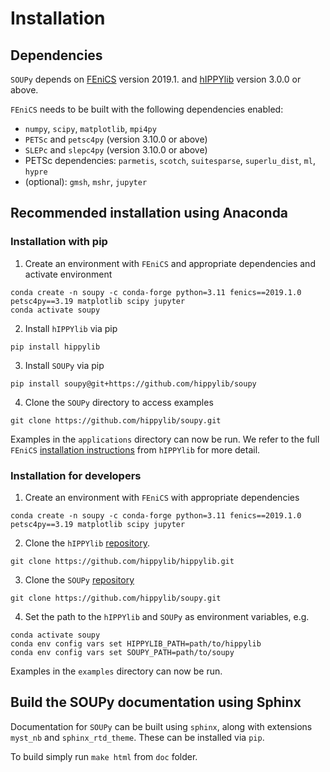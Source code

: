# Installation 

## Dependencies
`SOUPy` depends on [FEniCS](http://fenicsproject.org/) version 2019.1. and [hIPPYlib](https://hippylib.github.io/) version 3.0.0 or above.

`FEniCS` needs to be built with the following dependencies enabled:

 - `numpy`, `scipy`, `matplotlib`, `mpi4py`
 - `PETSc` and `petsc4py` (version 3.10.0 or above)
 - `SLEPc` and `slepc4py` (version 3.10.0 or above)
 - PETSc dependencies: `parmetis`, `scotch`, `suitesparse`, `superlu_dist`, `ml`, `hypre`
 - (optional): `gmsh`, `mshr`, `jupyter`

## Recommended installation using Anaconda 
### Installation with pip 
1. Create an environment with `FEniCS` and appropriate dependencies and activate environment
```
conda create -n soupy -c conda-forge python=3.11 fenics==2019.1.0 petsc4py==3.19 matplotlib scipy jupyter
conda activate soupy
```

2. Install `hIPPYlib` via pip
```
pip install hippylib
```

3. Install `SOUPy` via pip 
```
pip install soupy@git+https://github.com/hippylib/soupy
```

4. Clone the `SOUPy` directory to access examples 
```
git clone https://github.com/hippylib/soupy.git
```

Examples in the `applications` directory can now be run. We refer to the full `FEniCS` [installation instructions](https://hippylib.readthedocs.io/en/3.0.0/installation.html) from `hIPPYlib` for more detail. 

### Installation for developers 
1. Create an environment with `FEniCS` with appropriate dependencies
```
conda create -n soupy -c conda-forge python=3.11 fenics==2019.1.0 petsc4py==3.19 matplotlib scipy jupyter
```

2. Clone the `hIPPYlib` [repository](https://github.com/hippylib/hippylib). 
```
git clone https://github.com/hippylib/hippylib.git
```

3. Clone the `SOUPy` [repository](https://github.com/hippylib/soupy/tree/main)
```
git clone https://github.com/hippylib/soupy.git
```

4. Set the path to the `hIPPYlib` and `SOUPy` as environment variables, e.g. 
```
conda activate soupy
conda env config vars set HIPPYLIB_PATH=path/to/hippylib
conda env config vars set SOUPY_PATH=path/to/soupy
```

Examples in the `examples` directory can now be run. 

## Build the SOUPy documentation using Sphinx

Documentation for `SOUPy` can be built using `sphinx`, along with extensions
`myst_nb` and `sphinx_rtd_theme`. These can be installed via `pip`.

To build simply run `make html` from `doc` folder.
